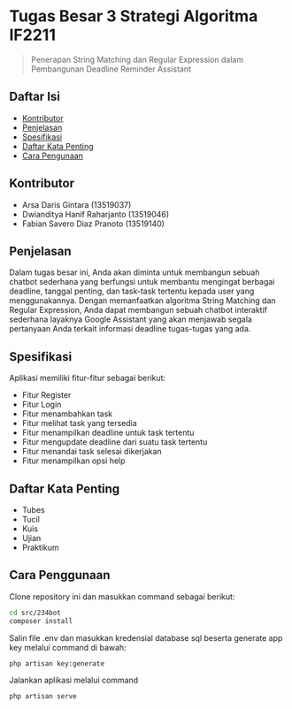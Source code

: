 # Tugas Besar 3 Strategi Algoritma IF2211
> Penerapan String Matching dan Regular Expression dalam Pembangunan Deadline Reminder Assistant

## Daftar Isi
* [Kontributor](#kontributor)
* [Penjelasan](#penjelasan)
* [Spesifikasi](#spesifikasi)
* [Daftar Kata Penting](#daftar-kata-penting)
* [Cara Pengunaan](#cara_penggunaan)

## Kontributor
* Arsa Daris Gintara (13519037)
* Dwianditya Hanif Raharjanto (13519046)
* Fabian Savero Diaz Pranoto (13519140)

## Penjelasan
Dalam tugas besar ini, Anda akan diminta untuk membangun sebuah chatbot sederhana yang
berfungsi untuk membantu mengingat berbagai deadline, tanggal penting, dan task-task
tertentu kepada user yang menggunakannya. Dengan memanfaatkan algoritma String Matching
dan Regular Expression, Anda dapat membangun sebuah chatbot interaktif sederhana
layaknya Google Assistant yang akan menjawab segala pertanyaan Anda terkait informasi
deadline tugas-tugas yang ada.

## Spesifikasi
Aplikasi memiliki fitur-fitur sebagai berikut:
- Fitur Register
- Fitur Login
- Fitur menambahkan task
- Fitur melihat task yang tersedia
- Fitur menampilkan deadline untuk task tertentu
- Fitur mengupdate deadline dari suatu task tertentu
- Fitur menandai task selesai dikerjakan
- Fitur menampilkan opsi help

## Daftar Kata Penting
* Tubes
* Tucil
* Kuis
* Ujian
* Praktikum

## Cara Penggunaan
Clone repository ini dan masukkan command sebagai berikut:
```bash
cd src/234bot
composer install
```
Salin file .env dan masukkan kredensial database sql beserta generate app key melalui command di bawah:
```bash
php artisan key:generate
```
Jalankan aplikasi melalui command
```bash
php artisan serve
```

